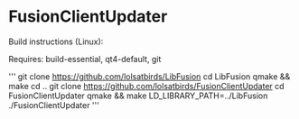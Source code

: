 # FusionClientUpdater
Build instructions (Linux):

Requires: build-essential, qt4-default, git

'''
git clone https://github.com/lolsatbirds/LibFusion
cd LibFusion
qmake && make
cd ..
git clone https://github.com/lolsatbirds/FusionClientUpdater
cd FusionClientUpdater
qmake && make
LD_LIBRARY_PATH=../LibFusion ./FusionClientUpdater
'''
